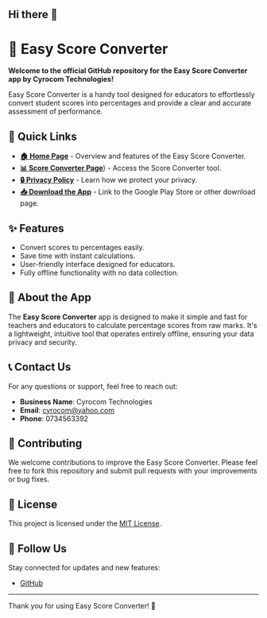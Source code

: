 ## Hi there 👋

<!--
**cyrocom2/cyrocom2** is a ✨ _special_ ✨ repository because its `README.md` (this file) appears on your GitHub profile.

Here are some ideas to get you started:
- 🔭 I’m currently working on creating apps that will easy the work of educators 
- 🌱 I’m currently learning jetpack compose
- 👯 I’m looking to collaborate on creating android apps that 
- 🤔 I’m looking for help with ..
- 💬 Ask me about ...
- 📫 How to reach me: ...
- 😄 Pronouns: ...
- ⚡ Fun fact: ...
-->
# 🧮 Easy Score Converter

**Welcome to the official GitHub repository for the Easy Score Converter app by Cyrocom Technologies!**

Easy Score Converter is a handy tool designed for educators to effortlessly convert student scores into percentages and provide a clear and accurate assessment of performance.

## 🔗 Quick Links

- [**🏠 Home Page**]([cyrocom2.github.io/cyrocom2/home](https://github.com/cyrocom2/cyrocom2/blob/main/home)) - Overview and features of the Easy Score Converter.
- [**📊 Score Converter Page**](cyrocom2.github.io/cyrocom2/home)) - Access the Score Converter tool.
- [**🔒 Privacy Policy**](cyrocom2.github.io/cyrocom2/Policy) - Learn how we protect your privacy.
- [**📥 Download the App**](https://play.google.com/store/apps/details?id=com.cyrocom.scoreconverter) - Link to the Google Play Store or other download page.
## ✨ Features

- Convert scores to percentages easily.
- Save time with instant calculations.
- User-friendly interface designed for educators.
- Fully offline functionality with no data collection.

## 📄 About the App

The **Easy Score Converter** app is designed to make it simple and fast for teachers and educators to calculate percentage scores from raw marks. It's a lightweight, intuitive tool that operates entirely offline, ensuring your data privacy and security.

## 📞 Contact Us

For any questions or support, feel free to reach out:

- **Business Name**: Cyrocom Technologies
- **Email**: [cyrocom@yahoo.com](mailto:cyrocom@yahoo.com)
- **Phone**: 0734563392

## 🌟 Contributing

We welcome contributions to improve the Easy Score Converter. Please feel free to fork this repository and submit pull requests with your improvements or bug fixes.

## 📝 License

This project is licensed under the [MIT License](LICENSE).

## 👥 Follow Us

Stay connected for updates and new features:

- [GitHub](https://github.com/cyrocom2)

---

Thank you for using Easy Score Converter! 🚀


